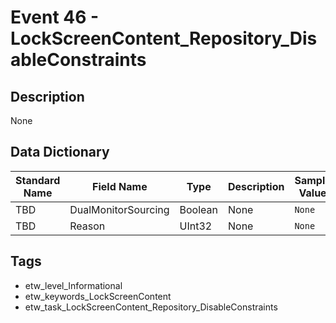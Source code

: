 # Event 46 - LockScreenContent_Repository_DisableConstraints

## Description
None

## Data Dictionary
|Standard Name|Field Name|Type|Description|Sample Value|
|---|---|---|---|---|
|TBD|DualMonitorSourcing|Boolean|None|`None`|
|TBD|Reason|UInt32|None|`None`|

## Tags
* etw_level_Informational
* etw_keywords_LockScreenContent
* etw_task_LockScreenContent_Repository_DisableConstraints